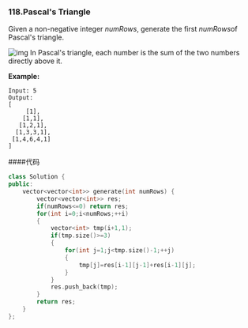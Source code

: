 ### 118.Pascal's Triangle

Given a non-negative integer *numRows*, generate the first *numRows*of Pascal's triangle.

![img](https://upload.wikimedia.org/wikipedia/commons/0/0d/PascalTriangleAnimated2.gif)
In Pascal's triangle, each number is the sum of the two numbers directly above it.

**Example:**

```
Input: 5
Output:
[
     [1],
    [1,1],
   [1,2,1],
  [1,3,3,1],
 [1,4,6,4,1]
]
```

####代码

```c++
class Solution {
public:
    vector<vector<int>> generate(int numRows) {
        vector<vector<int>> res;
        if(numRows<=0) return res;
        for(int i=0;i<numRows;++i)
        {
            vector<int> tmp(i+1,1);
            if(tmp.size()>=3)
            {
                for(int j=1;j<tmp.size()-1;++j)
                {
                    tmp[j]=res[i-1][j-1]+res[i-1][j];
                }
            }
            res.push_back(tmp);
        }
        return res;
    }
};
```